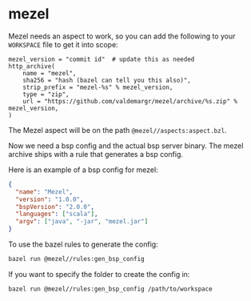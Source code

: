 # mezel

Mezel needs an aspect to work, so you can add the following to your `WORKSPACE` file to get it into scope:
```starlark
mezel_version = "commit id"  # update this as needed
http_archive(
    name = "mezel",
    sha256 = "hash (bazel can tell you this also)",
    strip_prefix = "mezel-%s" % mezel_version,
    type = "zip",
    url = "https://github.com/valdemargr/mezel/archive/%s.zip" % mezel_version,
)
```
The Mezel aspect will be on the path `@mezel//aspects:aspect.bzl`.

Now we need a bsp config and the actual bsp server binary.
The mezel archive ships with a rule that generates a bsp config.

Here is an example of a bsp config for mezel:
```json
{
  "name": "Mezel",
  "version": "1.0.0",
  "bspVersion": "2.0.0",
  "languages": ["scala"],
  "argv": ["java", "-jar", "mezel.jar"]
}
```

To use the bazel rules to generate the config:
```bash
bazel run @mezel//rules:gen_bsp_config
```

If you want to specify the folder to create the config in:
```bash
bazel run @mezel//rules:gen_bsp_config /path/to/workspace
```
